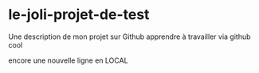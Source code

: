 # le-joli-projet-de-test
Une description de  mon projet sur Github
apprendre à travailler via github
cool

encore une nouvelle ligne en LOCAL
